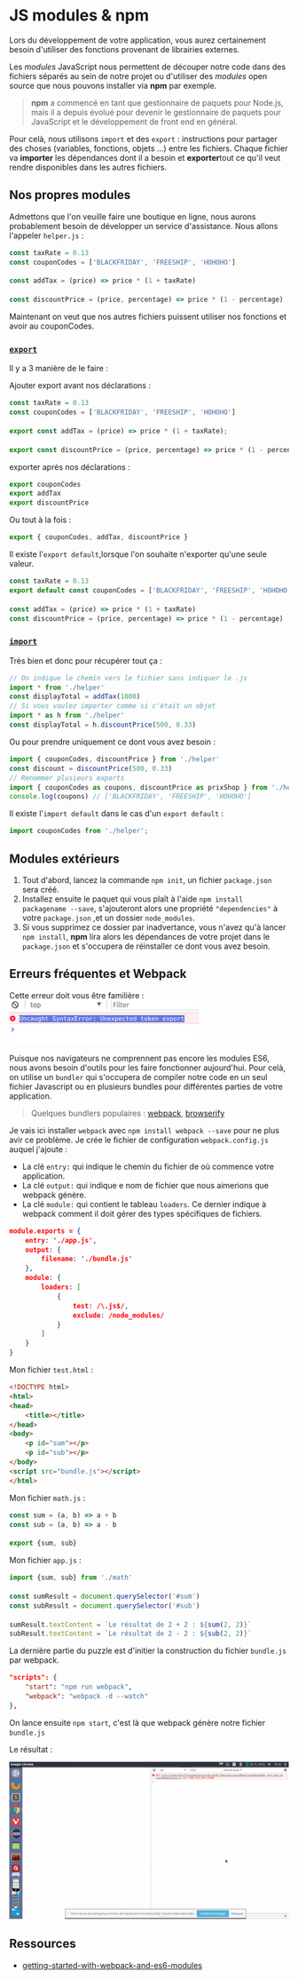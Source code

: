 # JS modules & npm

Lors du développement de votre application, vous aurez certainement besoin d'utiliser des fonctions provenant de librairies externes. 

Les _modules_ JavaScript nous permettent de découper notre code dans des fichiers séparés au sein de notre projet ou d'utiliser des _modules_ open source que nous pouvons installer via **npm** par exemple.

>**npm** a commencé en tant que gestionnaire de paquets pour Node.js, mais il a depuis évolué pour devenir le gestionnaire de paquets pour JavaScript et le développement de front end en général.

Pour celà,  nous utilisons `import` et des `export` : instructions pour partager des choses (variables, fonctions, objets ...) entre les fichiers. Chaque fichier va **importer** les dépendances dont il a besoin et **exporter**tout ce qu'il veut rendre disponibles dans les autres fichiers.


## Nos propres modules

Admettons que l'on veuille faire une boutique en ligne, nous aurons probablement besoin de développer un service d'assistance. Nous allons l'appeler `helper.js` :

```js
const taxRate = 0.13
const couponCodes = ['BLACKFRIDAY', 'FREESHIP', 'HOHOHO']

const addTax = (price) => price * (1 + taxRate)

const discountPrice = (price, percentage) => price * (1 - percentage)
```

Maintenant on veut que nos autres fichiers puissent utiliser nos fonctions et avoir au couponCodes.

### [`export`](https://developer.mozilla.org/fr/docs/Web/JavaScript/Reference/Instructions/export)

Il y a 3 manière de le faire :

Ajouter export avant nos déclarations :
```js
const taxRate = 0.13
const couponCodes = ['BLACKFRIDAY', 'FREESHIP', 'HOHOHO']

export const addTax = (price) => price * (1 + taxRate);

export const discountPrice = (price, percentage) => price * (1 - percentage);
```

exporter après nos déclarations :
```js
export couponCodes
export addTax
export discountPrice
```

Ou tout à la fois :
```js
export { couponCodes, addTax, discountPrice }
```

Il existe l'`export default`,lorsque l'on souhaite n'exporter qu'une seule valeur.

```js
const taxRate = 0.13
export default const couponCodes = ['BLACKFRIDAY', 'FREESHIP', 'HOHOHO']

const addTax = (price) => price * (1 + taxRate)
const discountPrice = (price, percentage) => price * (1 - percentage)
```

### [`import`](https://developer.mozilla.org/fr/docs/Web/JavaScript/Reference/Instructions/import)

Très bien et donc pour récupérer tout ça :

```js
// On indique le chemin vers le fichier sans indiquer le .js
import * from './helper'
const displayTotal = addTax(1000)
// Si vous voulez importer comme si c'était un objet 
import * as h from './helper'
const displayTotal = h.discountPrice(500, 0.33)
```

Ou pour prendre uniquement ce dont vous avez besoin :
```js
import { couponCodes, discountPrice } from './helper'
const discount = discountPrice(500, 0.33)
// Renommer plusieurs exports
import { couponCodes as coupons, discountPrice as prixShop } from './helper'
console.log(coupons) // ['BLACKFRIDAY', 'FREESHIP', 'HOHOHO']
```

Il existe l'`import default` dans le cas d'un `export default` :

```js
import couponCodes from './helper';
```

## Modules extérieurs

1. Tout d'abord, lancez la commande `npm init`, un fichier `package.json` sera créé. 
2. Installez ensuite le paquet qui vous plaît à l'aide `npm install packagename --save`,  s'ajouteront alors une propriété `"dependencies"` à votre `package.json` ,et un dossier `node_modules`. 
3. Si vous supprimez ce dossier par inadvertance, vous n'avez qu'à lancer `npm install`, **npm** lira alors les dépendances de votre projet dans le `package.json` et s'occupera de réinstaller ce dont vous avez besoin.

## Erreurs fréquentes et Webpack 

Cette erreur doit vous être familière :
![error](error.png)

Puisque nos navigateurs ne comprennent pas encore les modules ES6, nous avons besoin d'outils pour les faire fonctionner aujourd'hui. Pour celà, on utilise un `bundler` qui s'occupera de compiler notre code en un seul fichier Javascript ou en plusieurs bundles pour différentes parties de votre application. 

>Quelques bundlers populaires : [webpack](https://webpack.github.io/), [browserify](http://browserify.org/)

Je vais ici installer `webpack` avec `npm install webpack --save` pour ne plus avir ce problème. Je crée le fichier de configuration `webpack.config.js` auquel j'ajoute :
- La clé `entry:` qui indique le chemin du fichier de où commence votre application.
- La clé `output:` qui indique e nom de fichier que nous aimerions que webpack génère.
- La clé `module:` qui contient le tableau `loaders`. Ce dernier indique à webpack comment il doit gérer des types spécifiques de fichiers.

```json
module.exports = {
    entry: './app.js',
    output: {
        filename: './bundle.js'
    },
    module: {
        loaders: [
            {
                test: /\.js$/,
                exclude: /node_modules/
            }
        ]
    }
}
```

Mon fichier `test.html` :
```html
<!DOCTYPE html>
<html>
<head>
    <title></title>
</head>
<body>
    <p id="sum"></p>
    <p id="sub"></p>
</body>
<script src="bundle.js"></script>
</html>
```

Mon fichier `math.js` :
```js
const sum = (a, b) => a + b
const sub = (a, b) => a - b

export {sum, sub}
```

Mon fichier `app.js` :
```js
import {sum, sub} from './math'

const sumResult = document.querySelector('#sum')
const subResult = document.querySelector('#sub')

sumResult.textContent = `Le résultat de 2 + 2 : ${sum(2, 2)}`
subResult.textContent = `Le résultat de 2 - 2 : ${sub(2, 2)}`
```

La dernière partie du puzzle est d'initier la construction du fichier `bundle.js` par webpack. 

```json
"scripts": {
    "start": "npm run webpack",
    "webpack": "webpack -d --watch"
},
```

On lance ensuite `npm start`, c'est là que webpack génère notre fichier `bundle.js`

Le résultat :

![result](result.gif)

## Ressources 

- [getting-started-with-webpack-and-es6-modules](https://medium.com/@svinkle/getting-started-with-webpack-and-es6-modules-c465d053d988)


